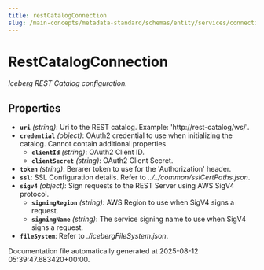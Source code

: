 ```yaml
---
title: restCatalogConnection
slug: /main-concepts/metadata-standard/schemas/entity/services/connections/database/iceberg/restcatalogconnection
---
```


# RestCatalogConnection

*Iceberg REST Catalog configuration.*

## Properties

- **`uri`** *(string)*: Uri to the REST catalog. Example: 'http://rest-catalog/ws/'.
- **`credential`** *(object)*: OAuth2 credential to use when initializing the catalog. Cannot contain additional properties.
  - **`clientId`** *(string)*: OAuth2 Client ID.
  - **`clientSecret`** *(string)*: OAuth2 Client Secret.
- **`token`** *(string)*: Berarer token to use for the 'Authorization' header.
- **`ssl`**: SSL Configuration details. Refer to *../../common/sslCertPaths.json*.
- **`sigv4`** *(object)*: Sign requests to the REST Server using AWS SigV4 protocol.
  - **`signingRegion`** *(string)*: AWS Region to use when SigV4 signs a request.
  - **`signingName`** *(string)*: The service signing name to use when SigV4 signs a request.
- **`fileSystem`**: Refer to *./icebergFileSystem.json*.


Documentation file automatically generated at 2025-08-12 05:39:47.683420+00:00.
